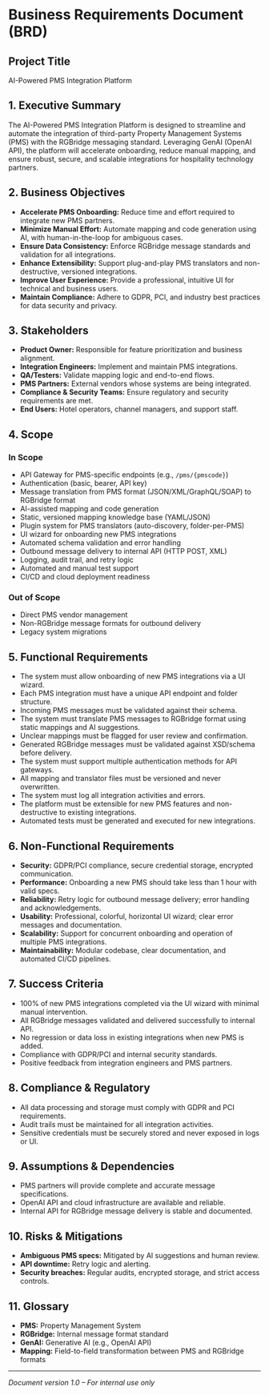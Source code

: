 # Business Requirements Document (BRD)

## Project Title
AI-Powered PMS Integration Platform

## 1. Executive Summary
The AI-Powered PMS Integration Platform is designed to streamline and automate the integration of third-party Property Management Systems (PMS) with the RGBridge messaging standard. Leveraging GenAI (OpenAI API), the platform will accelerate onboarding, reduce manual mapping, and ensure robust, secure, and scalable integrations for hospitality technology partners.

## 2. Business Objectives
- **Accelerate PMS Onboarding:** Reduce time and effort required to integrate new PMS partners.
- **Minimize Manual Effort:** Automate mapping and code generation using AI, with human-in-the-loop for ambiguous cases.
- **Ensure Data Consistency:** Enforce RGBridge message standards and validation for all integrations.
- **Enhance Extensibility:** Support plug-and-play PMS translators and non-destructive, versioned integrations.
- **Improve User Experience:** Provide a professional, intuitive UI for technical and business users.
- **Maintain Compliance:** Adhere to GDPR, PCI, and industry best practices for data security and privacy.

## 3. Stakeholders
- **Product Owner:** Responsible for feature prioritization and business alignment.
- **Integration Engineers:** Implement and maintain PMS integrations.
- **QA/Testers:** Validate mapping logic and end-to-end flows.
- **PMS Partners:** External vendors whose systems are being integrated.
- **Compliance & Security Teams:** Ensure regulatory and security requirements are met.
- **End Users:** Hotel operators, channel managers, and support staff.

## 4. Scope
### In Scope
- API Gateway for PMS-specific endpoints (e.g., `/pms/{pmscode}`)
- Authentication (basic, bearer, API key)
- Message translation from PMS format (JSON/XML/GraphQL/SOAP) to RGBridge format
- AI-assisted mapping and code generation
- Static, versioned mapping knowledge base (YAML/JSON)
- Plugin system for PMS translators (auto-discovery, folder-per-PMS)
- UI wizard for onboarding new PMS integrations
- Automated schema validation and error handling
- Outbound message delivery to internal API (HTTP POST, XML)
- Logging, audit trail, and retry logic
- Automated and manual test support
- CI/CD and cloud deployment readiness

### Out of Scope
- Direct PMS vendor management
- Non-RGBridge message formats for outbound delivery
- Legacy system migrations

## 5. Functional Requirements
- The system must allow onboarding of new PMS integrations via a UI wizard.
- Each PMS integration must have a unique API endpoint and folder structure.
- Incoming PMS messages must be validated against their schema.
- The system must translate PMS messages to RGBridge format using static mappings and AI suggestions.
- Unclear mappings must be flagged for user review and confirmation.
- Generated RGBridge messages must be validated against XSD/schema before delivery.
- The system must support multiple authentication methods for API gateways.
- All mapping and translator files must be versioned and never overwritten.
- The system must log all integration activities and errors.
- The platform must be extensible for new PMS features and non-destructive to existing integrations.
- Automated tests must be generated and executed for new integrations.

## 6. Non-Functional Requirements
- **Security:** GDPR/PCI compliance, secure credential storage, encrypted communication.
- **Performance:** Onboarding a new PMS should take less than 1 hour with valid specs.
- **Reliability:** Retry logic for outbound message delivery; error handling and acknowledgements.
- **Usability:** Professional, colorful, horizontal UI wizard; clear error messages and documentation.
- **Scalability:** Support for concurrent onboarding and operation of multiple PMS integrations.
- **Maintainability:** Modular codebase, clear documentation, and automated CI/CD pipelines.

## 7. Success Criteria
- 100% of new PMS integrations completed via the UI wizard with minimal manual intervention.
- All RGBridge messages validated and delivered successfully to internal API.
- No regression or data loss in existing integrations when new PMS is added.
- Compliance with GDPR/PCI and internal security standards.
- Positive feedback from integration engineers and PMS partners.

## 8. Compliance & Regulatory
- All data processing and storage must comply with GDPR and PCI requirements.
- Audit trails must be maintained for all integration activities.
- Sensitive credentials must be securely stored and never exposed in logs or UI.

## 9. Assumptions & Dependencies
- PMS partners will provide complete and accurate message specifications.
- OpenAI API and cloud infrastructure are available and reliable.
- Internal API for RGBridge message delivery is stable and documented.

## 10. Risks & Mitigations
- **Ambiguous PMS specs:** Mitigated by AI suggestions and human review.
- **API downtime:** Retry logic and alerting.
- **Security breaches:** Regular audits, encrypted storage, and strict access controls.

## 11. Glossary
- **PMS:** Property Management System
- **RGBridge:** Internal message format standard
- **GenAI:** Generative AI (e.g., OpenAI API)
- **Mapping:** Field-to-field transformation between PMS and RGBridge formats

---

*Document version 1.0 – For internal use only* 